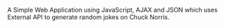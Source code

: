 A Simple Web Application using JavaScript, AJAX and JSON which uses External API to generate random jokes on Chuck Norris.
